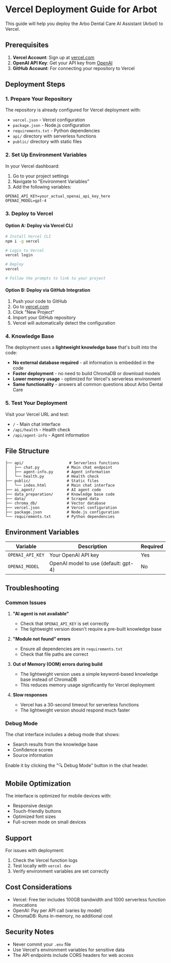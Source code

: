 # Vercel Deployment Guide for Arbot

This guide will help you deploy the Arbo Dental Care AI Assistant (Arbot) to Vercel.

## Prerequisites

1. **Vercel Account**: Sign up at [vercel.com](https://vercel.com)
2. **OpenAI API Key**: Get your API key from [OpenAI](https://platform.openai.com/api-keys)
3. **GitHub Account**: For connecting your repository to Vercel

## Deployment Steps

### 1. Prepare Your Repository

The repository is already configured for Vercel deployment with:
- `vercel.json` - Vercel configuration
- `package.json` - Node.js configuration
- `requirements.txt` - Python dependencies
- `api/` directory with serverless functions
- `public/` directory with static files

### 2. Set Up Environment Variables

In your Vercel dashboard:

1. Go to your project settings
2. Navigate to "Environment Variables"
3. Add the following variables:

```
OPENAI_API_KEY=your_actual_openai_api_key_here
OPENAI_MODEL=gpt-4
```

### 3. Deploy to Vercel

#### Option A: Deploy via Vercel CLI
```bash
# Install Vercel CLI
npm i -g vercel

# Login to Vercel
vercel login

# Deploy
vercel

# Follow the prompts to link to your project
```

#### Option B: Deploy via GitHub Integration
1. Push your code to GitHub
2. Go to [vercel.com](https://vercel.com)
3. Click "New Project"
4. Import your GitHub repository
5. Vercel will automatically detect the configuration

### 4. Knowledge Base

The deployment uses a **lightweight knowledge base** that's built into the code:

- **No external database required** - all information is embedded in the code
- **Faster deployment** - no need to build ChromaDB or download models
- **Lower memory usage** - optimized for Vercel's serverless environment
- **Same functionality** - answers all common questions about Arbo Dental Care

### 5. Test Your Deployment

Visit your Vercel URL and test:
- `/` - Main chat interface
- `/api/health` - Health check
- `/api/agent-info` - Agent information

## File Structure

```
├── api/                    # Serverless functions
│   ├── chat.py            # Main chat endpoint
│   ├── agent-info.py      # Agent information
│   └── health.py          # Health check
├── public/                # Static files
│   └── index.html         # Main chat interface
├── ai_agent/              # AI agent code
├── data_preparation/      # Knowledge base code
├── data/                  # Scraped data
├── chroma_db/             # Vector database
├── vercel.json            # Vercel configuration
├── package.json           # Node.js configuration
└── requirements.txt       # Python dependencies
```

## Environment Variables

| Variable | Description | Required |
|----------|-------------|----------|
| `OPENAI_API_KEY` | Your OpenAI API key | Yes |
| `OPENAI_MODEL` | OpenAI model to use (default: gpt-4) | No |

## Troubleshooting

### Common Issues

1. **"AI agent is not available"**
   - Check that `OPENAI_API_KEY` is set correctly
   - The lightweight version doesn't require a pre-built knowledge base

2. **"Module not found" errors**
   - Ensure all dependencies are in `requirements.txt`
   - Check that file paths are correct

3. **Out of Memory (OOM) errors during build**
   - The lightweight version uses a simple keyword-based knowledge base instead of ChromaDB
   - This reduces memory usage significantly for Vercel deployment

4. **Slow responses**
   - Vercel has a 30-second timeout for serverless functions
   - The lightweight version should respond much faster

### Debug Mode

The chat interface includes a debug mode that shows:
- Search results from the knowledge base
- Confidence scores
- Source information

Enable it by clicking the "🔍 Debug Mode" button in the chat header.

## Mobile Optimization

The interface is optimized for mobile devices with:
- Responsive design
- Touch-friendly buttons
- Optimized font sizes
- Full-screen mode on small devices

## Support

For issues with deployment:
1. Check the Vercel function logs
2. Test locally with `vercel dev`
3. Verify environment variables are set correctly

## Cost Considerations

- Vercel: Free tier includes 100GB bandwidth and 1000 serverless function invocations
- OpenAI: Pay per API call (varies by model)
- ChromaDB: Runs in-memory, no additional cost

## Security Notes

- Never commit your `.env` file
- Use Vercel's environment variables for sensitive data
- The API endpoints include CORS headers for web access
